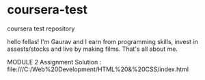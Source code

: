 # coursera-test
coursera test repository

hello fellas!
I'm Gaurav and I earn from programming skills, invest in assests/stocks and live by making films.
That's all about me.

MODULE 2 Assignment Solution :
file:///C:/Web%20Development/HTML%20&%20CSS/index.html
